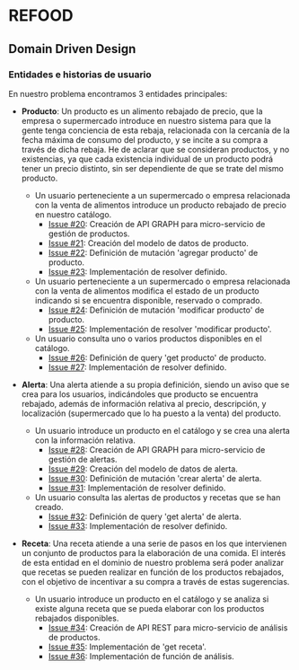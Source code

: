 # REFOOD
## Domain Driven Design
### Entidades e historias de usuario 
En nuestro problema encontramos 3 entidades principales:
* **Producto**: Un producto es un alimento rebajado de precio, que la empresa o supermercado introduce en nuestro sistema para que la gente tenga conciencia de esta rebaja, relacionada con la cercanía de la fecha máxima de consumo del producto, y se incite a su compra a través de dicha rebaja. He de aclarar que se consideran productos, y no existencias, ya que cada existencia individual de un producto podrá tener un precio distinto, sin ser dependiente de que se trate del mismo producto.

  * Un usuario perteneciente a un supermercado o empresa relacionada con la venta de alimentos introduce un producto rebajado de precio en nuestro catálogo.
    * [Issue #20](https://github.com/yoskitar/Cloud-Computing-CC/issues/20): Creación de API GRAPH para micro-servicio de gestión de productos.
    * [Issue #21](https://github.com/yoskitar/Cloud-Computing-CC/issues/21): Creación del modelo de datos de producto.
    * [Issue #22](https://github.com/yoskitar/Cloud-Computing-CC/issues/22): Definición de mutación 'agregar producto' de producto.
    * [Issue #23](https://github.com/yoskitar/Cloud-Computing-CC/issues/23): Implementación de resolver definido.
  * Un usuario perteneciente a un supermercado o empresa relacionada con la venta de alimentos modifica el estado de un producto indicando si se encuentra disponible, reservado o comprado.
    * [Issue #24](https://github.com/yoskitar/Cloud-Computing-CC/issues/24): Definición de mutación 'modificar producto' de producto.
    * [Issue #25](https://github.com/yoskitar/Cloud-Computing-CC/issues/25): Implementación de resolver 'modificar producto'.
  * Un usuario consulta uno o varios productos disponibles en el catálogo.
    * [Issue #26](https://github.com/yoskitar/Cloud-Computing-CC/issues/26): Definición de query 'get producto' de producto.
    * [Issue #27](https://github.com/yoskitar/Cloud-Computing-CC/issues/27): Implementación de resolver definido.


* **Alerta**: Una alerta atiende a su propia definición, siendo un aviso que se crea para los usuarios, indicándoles que producto se encuentra rebajado, además de información relativa al precio, descripción, y localización (supermercado que lo ha puesto a la venta) del producto.

  * Un usuario introduce un producto en el catálogo y se crea una alerta con la información relativa.
    * [Issue #28](https://github.com/yoskitar/Cloud-Computing-CC/issues/28): Creación de API GRAPH para micro-servicio de gestión de alertas.
    * [Issue #29](https://github.com/yoskitar/Cloud-Computing-CC/issues/29): Creación del modelo de datos de alerta.
    * [Issue #30](https://github.com/yoskitar/Cloud-Computing-CC/issues/30): Definición de mutación 'crear alerta' de alerta.
    * [Issue #31](https://github.com/yoskitar/Cloud-Computing-CC/issues/31): Implementación de resolver definido.
  * Un usuario consulta las alertas de productos y recetas que se han creado.
    * [Issue #32](https://github.com/yoskitar/Cloud-Computing-CC/issues/32): Definición de query 'get alerta' de alerta.
    * [Issue #33](https://github.com/yoskitar/Cloud-Computing-CC/issues/33): Implementación de resolver definido.



* **Receta**: Una receta atiende a una serie de pasos en los que intervienen un conjunto de productos para la elaboración de una comida. El interés de esta entidad en el dominio de nuestro problema será poder analizar que recetas se pueden realizar en función de los productos rebajados, con el objetivo de incentivar a su compra a través de estas sugerencias.

  * Un usuario introduce un producto en el catálogo y se analiza si existe alguna receta que se pueda elaborar con los productos rebajados disponibles.
    * [Issue #34](https://github.com/yoskitar/Cloud-Computing-CC/issues/34): Creación de API REST para micro-servicio de análisis de productos.
    * [Issue #35](https://github.com/yoskitar/Cloud-Computing-CC/issues/35): Implementación de 'get receta'.
    * [Issue #36](https://github.com/yoskitar/Cloud-Computing-CC/issues/36): Implementación de función de análisis.
